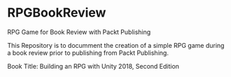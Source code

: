 # RPGBookReview
RPG Game for Book Review with Packt Publishing

This Repository is to documment the creation of a simple RPG game during a
book review prior to publishing from Packt Publishing.

Book Title: Building an RPG with Unity 2018, Second Edition
